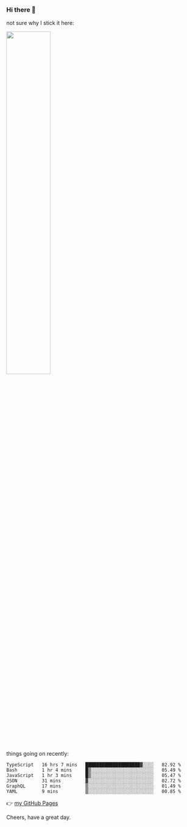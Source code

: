 ### Hi there 👋

not sure why I stick it here:

[<img width="48%" src="https://github-readme-stats.vercel.app/api?username=ykzhukian&show_icons=true&theme=dracula">](https://github.com/anuraghazra/github-readme-stats)


things going on recently:

<!--START_SECTION:waka-->

```text
TypeScript   16 hrs 7 mins   ████████████████████▓░░░░   82.92 %
Bash         1 hr 4 mins     █▒░░░░░░░░░░░░░░░░░░░░░░░   05.49 %
JavaScript   1 hr 3 mins     █▒░░░░░░░░░░░░░░░░░░░░░░░   05.47 %
JSON         31 mins         ▓░░░░░░░░░░░░░░░░░░░░░░░░   02.72 %
GraphQL      17 mins         ▒░░░░░░░░░░░░░░░░░░░░░░░░   01.49 %
YAML         9 mins          ▒░░░░░░░░░░░░░░░░░░░░░░░░   00.85 %
```

<!--END_SECTION:waka-->

👉 [my GitHub Pages](https://ykzhukian.github.io)

Cheers, have a great day.

